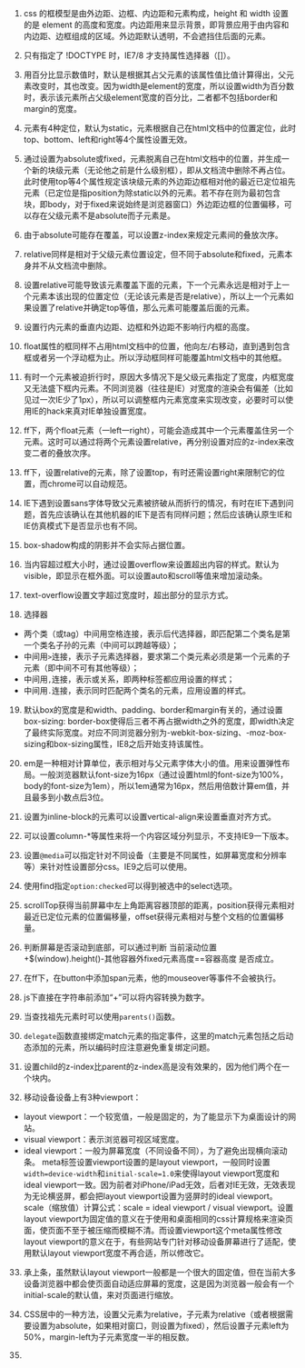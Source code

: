 1. css 的框模型是由外边距、边框、内边距和元素构成，height 和 width 设置的是 element 的高度和宽度。内边距用来显示背景，即背景应用于由内容和内边距、边框组成的区域。外边距默认透明，不会遮挡住后面的元素。

2. 只有指定了 !DOCTYPE 时，IE7/8 才支持属性选择器（[]）。

3. 用百分比显示数值时，默认是根据其占父元素的该属性值比值计算得出，父元素改变时，其也改变。因为width是element的宽度，所以设置width为百分数时，表示该元素所占父级element宽度的百分比，二者都不包括border和margin的宽度。

4. 元素有4种定位，默认为static，元素根据自己在html文档中的位置定位，此时top、bottom、left和right等4个属性设置无效。

5. 通过设置为absolute或fixed，元素脱离自己在html文档中的位置，并生成一个新的块级元素（无论他之前是什么级别框），即从文档流中删除不再占位。此时使用top等4个属性规定该块级元素的外边距边框相对他的最近已定位祖先元素（已定位是指position为除static以外的元素。若不存在则为最初包含块，即body，对于fixed来说始终是浏览器窗口）外边距边框的位置偏移，可以存在父级元素不是absolute而子元素是。

6. 由于absolute可能存在覆盖，可以设置z-index来规定元素间的叠放次序。

7. relative同样是相对于父级元素位置设定，但不同于absolute和fixed，元素本身并不从文档流中删除。

8. 设置relative可能导致该元素覆盖下面的元素，下一个元素永远是相对于上一个元素本该出现的位置定位（无论该元素是否是relative），所以上一个元素如果设置了relative并确定top等值，那么元素可能覆盖后面的元素。

9. 设置行内元素的垂直内边距、边框和外边距不影响行内框的高度。

10. float属性的框同样不占用html文档中的位置，他向左/右移动，直到遇到包含框或者另一个浮动框为止。所以浮动框同样可能覆盖html文档中的其他框。

11. 有时一个元素被迫折行时，原因大多情况下是父级元素指定了宽度，内框宽度又无法盛下框内元素。不同浏览器（往往是IE）对宽度的渲染会有偏差（比如见过一次IE少了1px），所以可以调整框内元素宽度来实现改变，必要时可以使用IE的hack来真对IE单独设置宽度。

12. ff下，两个float元素（一left一right），可能会造成其中一个元素覆盖住另一个元素。这时可以通过将两个元素设置relative，再分别设置对应的z-index来改变二者的叠放次序。

13. ff下，设置relative的元素，除了设置top，有时还需设置right来限制它的位置，而chrome可以自动规范。

14. IE下遇到设置sans字体导致父元素被挤破从而折行的情况，有时在IE下遇到问题，首先应该确认在其他机器的IE下是否有同样问题；然后应该确认原生IE和IE仿真模式下是否显示也有不同。

15. box-shadow构成的阴影并不会实际占据位置。

16. 当内容超过框大小时，通过设置overflow来设置超出内容的样式。默认为visible，即显示在框外面。可以设置auto和scroll等值来增加滚动条。

17. text-overflow设置文字超过宽度时，超出部分的显示方式。

18. 选择器
  * 两个类（或tag）中间用空格连接，表示后代选择器，即匹配第二个类名是第一个类名子孙的元素（中间可以跨越等级）；
  * 中间用`>`连接，表示子元素选择器，要求第二个类元素必须是第一个元素的子元素（即中间不可有其他等级）；
  * 中间用`,`连接，表示或关系，即两种标签都应用设置的样式；
  * 中间用`.`连接，表示同时匹配两个类名的元素，应用设置的样式。

19. 默认box的宽度是和width、padding、border和margin有关的，通过设置box-sizing: border-box使得后三者不再占据width之外的宽度，即width决定了最终实际宽度。对应不同浏览器分别为-webkit-box-sizing、-moz-box-sizing和box-sizing属性，IE8之后开始支持该属性。

20. em是一种相对计算单位，表示相对与父元素字体大小的值。用来设置弹性布局。一般浏览器默认font-size为16px（通过设置html的font-size为100%，body的font-size为1em），所以1em通常为16px，然后用倍数计算em值，并且最多到小数点后3位。

21. 设置为inline-block的元素可以设置vertical-align来设置垂直对齐方式。

22. 可以设置column-*等属性来将一个内容区域分列显示，不支持IE9一下版本。

23. 设置`@media`可以指定针对不同设备（主要是不同属性，如屏幕宽度和分辨率等）来针对性设置部分css。IE9之后可以使用。

24. 使用find指定`option:checked`可以得到被选中的select选项。

25. scrollTop获得当前屏幕中左上角距离容器顶部的距离，position获得元素相对最近已定位元素的位置偏移量，offset获得元素相对与整个文档的位置偏移量。

26. 判断屏幕是否滚动到底部，可以通过判断 当前滚动位置+$(window).height()-其他容器外fixed元素高度==容器高度 是否成立。

27. 在ff下，在button中添加span元素，他的mouseover等事件不会被执行。

28. js下直接在字符串前添加“+”可以将内容转换为数字。

29. 当查找祖先元素时可以使用`parents()`函数。

30. `delegate`函数直接绑定match元素的指定事件，这里的match元素包括之后动态添加的元素，所以编码时应注意避免重复绑定问题。

31. 设置child的z-index比parent的z-index高是没有效果的，因为他们两个在一个块内。

32. 移动设备设备上有3种viewport：
  * layout viewport：一个较宽值，一般是固定的，为了能显示下为桌面设计的网站。
  * visual viewport：表示浏览器可视区域宽度。
  * ideal viewport：一般为屏幕宽度（不同设备不同），为了避免出现横向滚动条。
  meta标签设置viewport设置的是layout viewport，一般同时设置`width=device-width`和`initial-scale=1.0`来使得layout viewport宽度和ideal viewport一致。因为前者对iPhone/iPad无效，后者对IE无效，无效表现为无论横竖屏，都会把layout viewport设置为竖屏时的ideal viewport。scale（缩放值）计算公式：scale = ideal viewport / visual viewport。设置layout viewport为固定值的意义在于使用和桌面相同的css计算规格来渲染页面，使页面不至于被压缩而模糊不清。而设置viewport这个meta属性修改layout viewport的意义在于，有些网站专门针对移动设备屏幕进行了适配，使用默认layout viewport宽度不再合适，所以修改它。

33. 承上条，虽然默认layout viewport一般都是一个很大的固定值，但在当前大多设备浏览器中都会使页面自动适应屏幕的宽度，这是因为浏览器一般会有一个initial-scale的默认值，来对页面进行缩放。

34. CSS居中的一种方法，设置父元素为relative，子元素为relative（或者根据需要设置为absolute，如果相对窗口，则设置为fixed），然后设置子元素left为50%，margin-left为子元素宽度一半的相反数。

35. 
